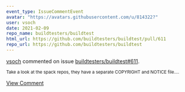 ```yaml
---
event_type: IssueCommentEvent
avatar: "https://avatars.githubusercontent.com/u/814322?"
user: vsoch
date: 2021-02-09
repo_name: buildtesters/buildtest
html_url: https://github.com/buildtesters/buildtest/pull/611
repo_url: https://github.com/buildtesters/buildtest
---
```


<a href='https://github.com/vsoch' target='_blank'>vsoch</a> commented on issue <a href='https://github.com/buildtesters/buildtest/pull/611' target='_blank'>buildtesters/buildtest#611</a>.

<small>Take a look at the spack repos, they have a separate COPYRIGHT and NOTICE file....</small>

<a href='https://github.com/buildtesters/buildtest/pull/611' target='_blank'>View Comment</a>